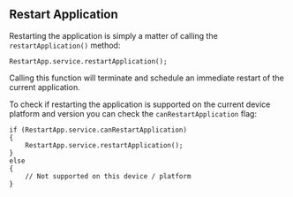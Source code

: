 ## Restart Application

Restarting the application is simply a matter of calling the `restartApplication()` method:

```as3
RestartApp.service.restartApplication();
```

Calling this function will terminate and schedule an immediate restart of the current application.


To check if restarting the application is supported on the current device platform and version you can check the `canRestartApplication` flag:


```as3
if (RestartApp.service.canRestartApplication)
{
    RestartApp.service.restartApplication();
}
else 
{
    // Not supported on this device / platform
}
```

